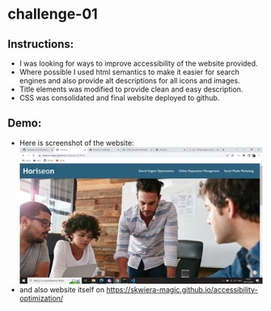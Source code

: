 # challenge-01

## Instructions:

* I was looking for ways to improve accessibility of the website provided. 
* Where possible I used html semantics to make it easier for search engines and also provide alt descriptions for all icons and images. 
* Title elements was modified to provide clean and easy description.
* CSS was consolidated and final website deployed to github.

## Demo:

* Here is screenshot of the website:
  ![Screenshot of the working website](Assets/images/screenshot.png)
* and also website itself on https://skwiera-magic.github.io/accessibility-optimization/

